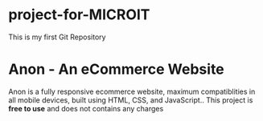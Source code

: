# project-for-MICROIT
This is my first Git Repository
# Anon - An eCommerce Website
Anon is a fully responsive ecommerce website, maximum compatiblities in all mobile devices, built using HTML, CSS, and JavaScript..
This project is **free to use** and does not contains any charges
